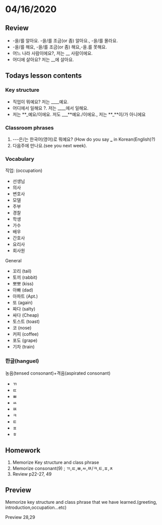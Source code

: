 # 04/16/2020

## Review

- -을/를 알아요. -을/를 조금(or 좀) 알아요., -을/를 몰라요.
- -을/를 해요, -을/를 조금(or 좀) 해요,-을.를 못해요.
- 어느 나라 사람이에요?, 저는 \_\_ 사람이에요.
- 어디에 살아요? 저는 \_\_에 살아요.

## Todays lesson contents

### Key structure

- 직업이 뭐예요? 저는 \_\_\_\_예요.
- 어디에서 일해요 ?. 저는 \_\_\_\_에서 일해요.
- 저는 **\_예요/이에요. 저도 \_\_\_**예요./이에요., 저는 **\_**이/가 아니에요

### Classroom phrases

1. ---은/는 한국어(영어)로 뭐예요? (How do you say **\_** in Korean(English)?)
2. 다음주에 만나요.(see you next week).

### Vocabulary

직업: (occupation)

- 선생님
- 의사
- 변호사
- 모델
- 주부
- 경찰
- 학생
- 가수
- 배우
- 간호사
- 요리사
- 회사원

General

- 꼬리 (tail)
- 토끼 (rabbit)
- 뽀뽀 (kiss)
- 아빠 (dad)
- 아파트 (Apt.)
- 또 (again)
- 짜다 (salty)
- 싸다 (Cheap)
- 토스트 (toast)
- 코 (nose)
- 커피 (coffee)
- 포도 (grape)
- 기차 (train)

### 한글(hanguel)

농음(tensed consonant)+격음(aspirated consonant)

- ㄲ
- ㄸ
- ㅃ
- ㅆ
- ㅉ
- ㅋ
- ㅌ
- ㅍ
- ㅎ

## Homework

1. Memorize Key structure and class phrase
2. Memorize consonant(9) ; ㄲ,ㄸ,ㅃ,ㅆ,ㅉ/ㅋ,ㅌ,ㅍ,ㅊ
3. Review p22-27, 49

## Preview

Memorize key structure and class phrase that we have learned.(greeting, introduction,occupation…etc)

Preview 28,29
